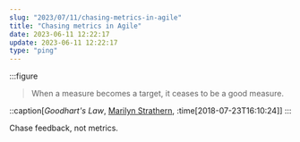 ```yaml
---
slug: "2023/07/11/chasing-metrics-in-agile"
title: "Chasing metrics in Agile"
date: 2023-06-11 12:22:17
update: 2023-06-11 12:22:17
type: "ping"
---
```


:::figure
> When a measure becomes a target, it ceases to be a good measure.

::caption[<cite>Goodhart's Law</cite>, [Marilyn Strathern](https://archive.org/details/ImprovingRatingsAuditInTheBritishUniversitySystem), :time[2018-07-23T16:10:24]]
:::

Chase feedback, not metrics.
